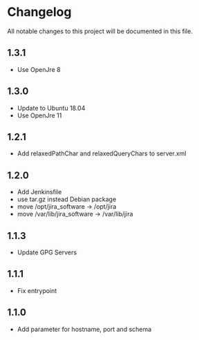 # Changelog

All notable changes to this project will be documented in this file.

## 1.3.1

- Use OpenJre 8

## 1.3.0

- Update to Ubuntu 18.04
- Use OpenJre 11

## 1.2.1

- Add relaxedPathChar and relaxedQueryChars to server.xml

## 1.2.0

- Add Jenkinsfile
- use tar.gz instead Debian package
- move /opt/jira_software -> /opt/jira
- move /var/lib/jira_software -> /var/lib/jira

## 1.1.3

- Update GPG Servers

## 1.1.1

- Fix entrypoint

## 1.1.0

- Add parameter for hostname, port and schema
